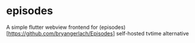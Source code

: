 # episodes

A simple flutter webview frontend for (episodes)[https://github.com/bryangerlach/Episodes] self-hosted tvtime alternative

